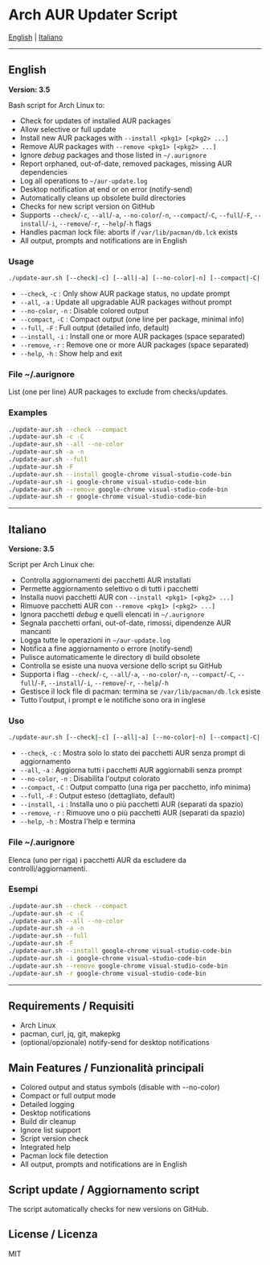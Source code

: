 



# Arch AUR Updater Script

[English](#english) | [Italiano](#italiano)

---



## English


**Version: 3.5**

Bash script for Arch Linux to:
- Check for updates of installed AUR packages
- Allow selective or full update
- Install new AUR packages with `--install <pkg1> [<pkg2> ...]`
- Remove AUR packages with `--remove <pkg1> [<pkg2> ...]`
- Ignore *debug* packages and those listed in `~/.aurignore`
- Report orphaned, out-of-date, removed packages, missing AUR dependencies
- Log all operations to `~/aur-update.log`
- Desktop notification at end or on error (notify-send)
- Automatically cleans up obsolete build directories
- Checks for new script version on GitHub
- Supports `--check`/`-c`, `--all`/`-a`, `--no-color`/`-n`, `--compact`/`-C`, `--full`/`-F`, `--install`/`-i`, `--remove`/`-r`, `--help`/`-h` flags
- Handles pacman lock file: aborts if `/var/lib/pacman/db.lck` exists
- All output, prompts and notifications are in English

### Usage

```bash
./update-aur.sh [--check|-c] [--all|-a] [--no-color|-n] [--compact|-C|--full|-F] [--install|-i <pkg1> [<pkg2> ...]] [--remove|-r <pkg1> [<pkg2> ...]] [--help|-h]
```

- `--check`, `-c`      : Only show AUR package status, no update prompt
- `--all`, `-a`        : Update all upgradable AUR packages without prompt
- `--no-color`, `-n`   : Disable colored output
- `--compact`, `-C`    : Compact output (one line per package, minimal info)
- `--full`, `-F`       : Full output (detailed info, default)
- `--install`, `-i`    : Install one or more AUR packages (space separated)
- `--remove`, `-r`     : Remove one or more AUR packages (space separated)
- `--help`, `-h`       : Show help and exit

### File ~/.aurignore
List (one per line) AUR packages to exclude from checks/updates.

### Examples
```bash
./update-aur.sh --check --compact
./update-aur.sh -c -C
./update-aur.sh --all --no-color
./update-aur.sh -a -n
./update-aur.sh --full
./update-aur.sh -F
./update-aur.sh --install google-chrome visual-studio-code-bin
./update-aur.sh -i google-chrome visual-studio-code-bin
./update-aur.sh --remove google-chrome visual-studio-code-bin
./update-aur.sh -r google-chrome visual-studio-code-bin
```

---



## Italiano


**Versione: 3.5**

Script per Arch Linux che:
- Controlla aggiornamenti dei pacchetti AUR installati
- Permette aggiornamento selettivo o di tutti i pacchetti
- Installa nuovi pacchetti AUR con `--install <pkg1> [<pkg2> ...]`
- Rimuove pacchetti AUR con `--remove <pkg1> [<pkg2> ...]`
- Ignora pacchetti *debug* e quelli elencati in `~/.aurignore`
- Segnala pacchetti orfani, out-of-date, rimossi, dipendenze AUR mancanti
- Logga tutte le operazioni in `~/aur-update.log`
- Notifica a fine aggiornamento o errore (notify-send)
- Pulisce automaticamente le directory di build obsolete
- Controlla se esiste una nuova versione dello script su GitHub
- Supporta i flag `--check`/`-c`, `--all`/`-a`, `--no-color`/`-n`, `--compact`/`-C`, `--full`/`-F`, `--install`/`-i`, `--remove`/`-r`, `--help`/`-h`
- Gestisce il lock file di pacman: termina se `/var/lib/pacman/db.lck` esiste
- Tutto l'output, i prompt e le notifiche sono ora in inglese

### Uso

```bash
./update-aur.sh [--check|-c] [--all|-a] [--no-color|-n] [--compact|-C|--full|-F] [--install|-i <pkg1> [<pkg2> ...]] [--remove|-r <pkg1> [<pkg2> ...]] [--help|-h]
```

- `--check`, `-c`      : Mostra solo lo stato dei pacchetti AUR senza prompt di aggiornamento
- `--all`, `-a`        : Aggiorna tutti i pacchetti AUR aggiornabili senza prompt
- `--no-color`, `-n`   : Disabilita l'output colorato
- `--compact`, `-C`    : Output compatto (una riga per pacchetto, info minima)
- `--full`, `-F`       : Output esteso (dettagliato, default)
- `--install`, `-i`    : Installa uno o più pacchetti AUR (separati da spazio)
- `--remove`, `-r`     : Rimuove uno o più pacchetti AUR (separati da spazio)
- `--help`, `-h`       : Mostra l'help e termina

### File ~/.aurignore
Elenca (uno per riga) i pacchetti AUR da escludere da controlli/aggiornamenti.

### Esempi
```bash
./update-aur.sh --check --compact
./update-aur.sh -c -C
./update-aur.sh --all --no-color
./update-aur.sh -a -n
./update-aur.sh --full
./update-aur.sh -F
./update-aur.sh --install google-chrome visual-studio-code-bin
./update-aur.sh -i google-chrome visual-studio-code-bin
./update-aur.sh --remove google-chrome visual-studio-code-bin
./update-aur.sh -r google-chrome visual-studio-code-bin
```

---


## Requirements / Requisiti
- Arch Linux
- pacman, curl, jq, git, makepkg
- (optional/opzionale) notify-send for desktop notifications

## Main Features / Funzionalità principali
- Colored output and status symbols (disable with --no-color)
- Compact or full output mode
- Detailed logging
- Desktop notifications
- Build dir cleanup
- Ignore list support
- Script version check
- Integrated help
- Pacman lock file detection
- All output, prompts and notifications are in English

## Script update / Aggiornamento script
The script automatically checks for new versions on GitHub.

## License / Licenza
MIT
